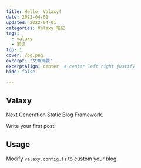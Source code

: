 ```yaml
---
title: Hello, Valaxy!
date: 2022-04-01
updated: 2022-04-01
categories: Valaxy 笔记
tags:
  - valaxy
  - 笔记
top: 1
cover: /bg.png
excerpt: "文章摘要"
excerptAlign: center  # center left right justify
hide: false

---
```


<AudioPlayer 
  src="http://music.163.com/song/media/outer/url?id=2071935587.mp3" 
  title="月光奏鸣曲 - 贝多芬" 
  themeColor="#8E71C1"
/>

## Valaxy

Next Generation Static Blog Framework.

Write your first post!

## Usage

Modify `valaxy.config.ts` to custom your blog.
